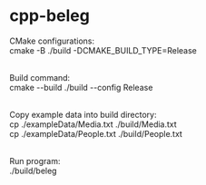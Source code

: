 # cpp-beleg
CMake configurations: <br/>
cmake -B ./build -DCMAKE_BUILD_TYPE=Release <br/> <br/>

Build command: <br/>
cmake --build ./build --config Release<br/> <br/>

Copy example data into build directory: <br/>
cp ./exampleData/Media.txt ./build/Media.txt <br/>
cp ./exampleData/People.txt ./build/People.txt<br/> <br/>

Run program: <br/>
./build/beleg
